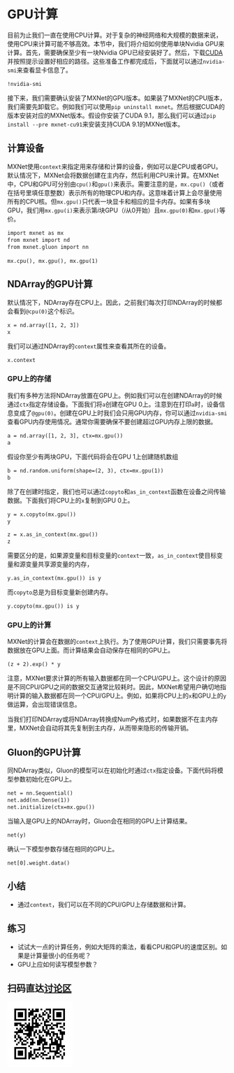 # GPU计算

目前为止我们一直在使用CPU计算。对于复杂的神经网络和大规模的数据来说，使用CPU来计算可能不够高效。本节中，我们将介绍如何使用单块Nvidia GPU来计算。首先，需要确保至少有一块Nvidia GPU已经安装好了。然后，下载[CUDA](https://developer.nvidia.com/cuda-downloads)并按照提示设置好相应的路径。这些准备工作都完成后，下面就可以通过`nvidia-smi`来查看显卡信息了。

```{.python .input  n=1}
!nvidia-smi
```

接下来，我们需要确认安装了MXNet的GPU版本。如果装了MXNet的CPU版本，我们需要先卸载它。例如我们可以使用`pip uninstall mxnet`。然后根据CUDA的版本安装对应的MXNet版本。假设你安装了CUDA 9.1，那么我们可以通过`pip install --pre mxnet-cu91`来安装支持CUDA 9.1的MXNet版本。

## 计算设备

MXNet使用`context`来指定用来存储和计算的设备，例如可以是CPU或者GPU。默认情况下，MXNet会将数据创建在主内存，然后利用CPU来计算。在MXNet中，CPU和GPU可分别由`cpu()`和`gpu()`来表示。需要注意的是，`mx.cpu()`（或者在括号里填任意整数）表示所有的物理CPU和内存。这意味着计算上会尽量使用所有的CPU核。但`mx.gpu()`只代表一块显卡和相应的显卡内存。如果有多块GPU，我们用`mx.gpu(i)`来表示第$i$块GPU（$i$从0开始）且`mx.gpu(0)`和`mx.gpu()`等价。

```{.python .input}
import mxnet as mx
from mxnet import nd
from mxnet.gluon import nn

mx.cpu(), mx.gpu(), mx.gpu(1)
```

## NDArray的GPU计算

默认情况下，NDArray存在CPU上。因此，之前我们每次打印NDArray的时候都会看到`@cpu(0)`这个标识。

```{.python .input  n=4}
x = nd.array([1, 2, 3])
x
```

我们可以通过NDArray的`context`属性来查看其所在的设备。

```{.python .input}
x.context
```

### GPU上的存储

我们有多种方法将NDArray放置在GPU上。例如我们可以在创建NDArray的时候通过`ctx`指定存储设备。下面我们将`a`创建在GPU 0上。注意到在打印`a`时，设备信息变成了`@gpu(0)`。创建在GPU上时我们会只用GPU内存，你可以通过`nvidia-smi`查看GPU内存使用情况。通常你需要确保不要创建超过GPU内存上限的数据。

```{.python .input  n=5}
a = nd.array([1, 2, 3], ctx=mx.gpu())
a
```

假设你至少有两块GPU，下面代码将会在GPU 1上创建随机数组

```{.python .input}
b = nd.random.uniform(shape=(2, 3), ctx=mx.gpu(1)) 
b
```

除了在创建时指定，我们也可以通过`copyto`和`as_in_context`函数在设备之间传输数据。下面我们将CPU上的`x`复制到GPU 0上。

```{.python .input  n=7}
y = x.copyto(mx.gpu())
y
```

```{.python .input}
z = x.as_in_context(mx.gpu())
z
```

需要区分的是，如果源变量和目标变量的`context`一致，`as_in_context`使目标变量和源变量共享源变量的内存，

```{.python .input  n=8}
y.as_in_context(mx.gpu()) is y
```

而`copyto`总是为目标变量新创建内存。

```{.python .input}
y.copyto(mx.gpu()) is y
```

### GPU上的计算

MXNet的计算会在数据的`context`上执行。为了使用GPU计算，我们只需要事先将数据放在GPU上面。而计算结果会自动保存在相同的GPU上。

```{.python .input  n=9}
(z + 2).exp() * y
```

注意，MXNet要求计算的所有输入数据都在同一个CPU/GPU上。这个设计的原因是不同CPU/GPU之间的数据交互通常比较耗时。因此，MXNet希望用户确切地指明计算的输入数据都在同一个CPU/GPU上。例如，如果将CPU上的`x`和GPU上的`y`做运算，会出现错误信息。

当我们打印NDArray或将NDArray转换成NumPy格式时，如果数据不在主内存里，MXNet会自动将其先复制到主内存，从而带来隐形的传输开销。

## Gluon的GPU计算

同NDArray类似，Gluon的模型可以在初始化时通过`ctx`指定设备。下面代码将模型参数初始化在GPU上。

```{.python .input  n=12}
net = nn.Sequential()
net.add(nn.Dense(1))
net.initialize(ctx=mx.gpu())
```

当输入是GPU上的NDArray时，Gluon会在相同的GPU上计算结果。

```{.python .input  n=13}
net(y)
```

确认一下模型参数存储在相同的GPU上。

```{.python .input  n=14}
net[0].weight.data()
```

## 小结

* 通过`context`，我们可以在不同的CPU/GPU上存储数据和计算。

## 练习

* 试试大一点的计算任务，例如大矩阵的乘法，看看CPU和GPU的速度区别。如果是计算量很小的任务呢？
* GPU上应如何读写模型参数？

## 扫码直达[讨论区](https://discuss.gluon.ai/t/topic/988)

![](../img/qr_use-gpu.svg)
